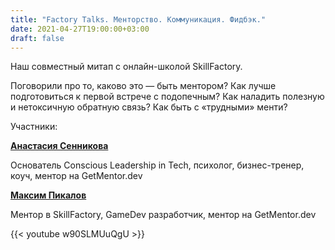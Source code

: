 ```yaml
---
title: "Factory Talks. Менторство. Коммуникация. Фидбэк."
date: 2021-04-27T19:00:00+03:00
draft: false
---
```


Наш совместный митап с онлайн-школой SkillFactory.

Поговорили про то, каково это — быть ментором? Как лучше подготовиться к первой встрече с подопечным?
Как наладить полезную и нетоксичную обратную связь? Как быть с «трудными» менти?

Участники:

**[Анастасия Сенникова](https://getmentor.dev/anastasiya-sennikova-177)**

Основатель Conscious Leadership in Tech, психолог, бизнес-тренер, коуч, ментор на GetMentor.dev

**[Максим Пикалов](https://getmentor.dev/maksim-pikalov-261)**

Ментор в SkillFactory, GameDev разработчик, ментор на GetMentor.dev

{{< youtube w90SLMUuQgU >}}